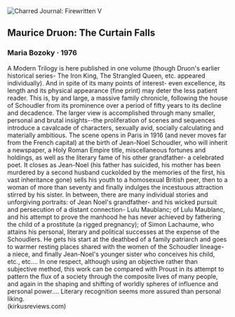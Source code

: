 <div class="artwork-of-the-day">
  <div class="container">
    <div class="img-wrapper">
      <img
        src="https://uploads8.wikiart.org/00261/images/bozoky-maria/bozoky-ai-792.jpg!Large.jpg"
        alt="Charred Journal: Firewritten V" />
    </div>
    <div class="artwork-detail">
      <div class="artwork-origin"> 
        <h2 class="artwork-name">Maurice Druon: The Curtain Falls</h2>
        <h3 class="artist">
          Maria Bozoky
                    ·  1976
        </h3>
      </div>
      <p class="description">
        <span class="artwork-description-text ng-binding" ng-bind-html="viewModel.ArtworkOfTheDay.Description | unsafe">A Modern Trilogy is here published in one volume (though Druon's earlier historical series- The Iron King, The Strangled Queen, etc. appeared individually). And in spite of its many points of interest- even excellence, its length and its physical appearance (fine print) may deter the less patient reader. This is, by and large, a massive family chronicle, following the house of Schoudler from its prominence over a period of fifty years to its decline and decadence. The larger view is accomplished through many smaller, personal and brutal insights--the proliferation of scenes and sequences introduce a cavalcade of characters, sexually avid, socially calculating and materially ambitious. The scene opens in Paris in 1916 (and never moves far from the French capital) at the birth of Jean-Noel Schoudler, who will inherit a newspaper, a Holy Roman Empire title, miscellaneous fortunes and holdings, as well as the literary fame of his other grandfather- a celebrated poet. It closes as Jean-Noel (his father has suicided, his mother has been murdered by a second husband cuckolded by the memories of the first, his vast inheritance gone) sells his youth to a homosexual British peer, then to a woman of more than seventy and finally indulges the incestuous attraction stirred by his sister. In between, there are many individual stories and unforgiving portraits: of Jean Noel's grandfather- and his wicked pursuit and persecution of a distant connection- Lulu Maublanc; of Lulu Maublanc, and his attempt to prove the manhood he has never achieved by fathering the child of a prostitute (a rigged pregnancy); of Simon Lachaume, who attains his personal, literary and political successes at the expense of the Schoudlers. He gets his start at the deathbed of a family patriarch and goes to warmer resting places shared with the women of the Schoudler lineage- a niece, and finally Jean-Noel's younger sister who conceives his child, etc., etc.... In one respect, although using an objective rather than subjective method, this work can be compared with Proust in its attempt to pattern the flux of a society through the composite lives of many people, and again in the shaping and shifting of worldly spheres of influence and personal power.... Literary recognition seems more assured than personal liking.<br>(kirkusreviews.com)</span>
                        <div class="text-shadow-container" ng-show="showShadow" style=""></div>
      </p>
    </div>
  </div>

</div>
